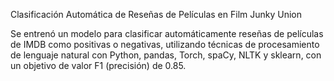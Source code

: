 Clasificación Automática de Reseñas de Películas en Film Junky Union

Se entrenó un modelo para clasificar automáticamente reseñas de películas de IMDB como positivas o negativas, utilizando técnicas 
de procesamiento de lenguaje natural con Python, pandas, Torch, spaCy, NLTK y sklearn, con un objetivo de valor F1 (precisión) de 0.85.
